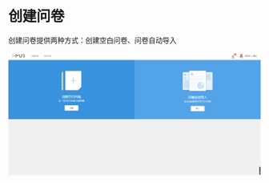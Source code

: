 # 创建问卷

创建问卷提供两种方式：创建空白问卷、问卷自动导入

![&#x521B;&#x5EFA;&#x95EE;&#x5377;&#x9875;](../../.gitbook/assets/image%20%2841%29.png)



